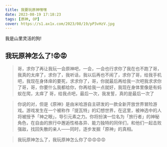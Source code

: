 ```yaml
---
title: 我要玩原神嘿嘿
date: 2023-08-19 17:18:23
tags: [原神, OP]
cover: https://s1.ax1x.com/2023/08/19/pP3vHzV.jpg
---
```


我是山里灵活的狗!

<!--more-->

## 我玩原神怎么了!😡😡

>哥，求你了再让我玩一会原神吧，一会，一会也行求你了我在也不跑了哥，我真的太痒了，求你了，我听话，我以后再也不闹了，求你了哥，给我手机吧，我现在身体痒的要死，求求你了，哥，你就最后再给我一次吧我求求你了哥，哥，你要什么我都给你，你再给我一点就好，我现在身体里像是有蚂蚁在爬，太痒了 哥，给我点吧，最后一次，我发誓，真的是最后一次了

>你说的对，但是《原神》是由米哈游自主研发的一款全新开放世界冒险游戏。游戏发生在一个被称作「提瓦特」的幻想世界，在这里，被神选中的人将被授予「神之眼」，导引元素之力。你将扮演一位名为「旅行者」的神秘角色，在自由的旅行中邂逅性格各异、能力独特的同伴们，和他们一起击败强敌，找回失散的亲人——同时，逐步发掘「原神」的真相。

>我玩原神怎么了，我玩原神怎么你了😡😡😡😡
